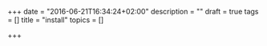 +++
date = "2016-06-21T16:34:24+02:00"
description = ""
draft = true
tags = []
title = "install"
topics = []

+++

